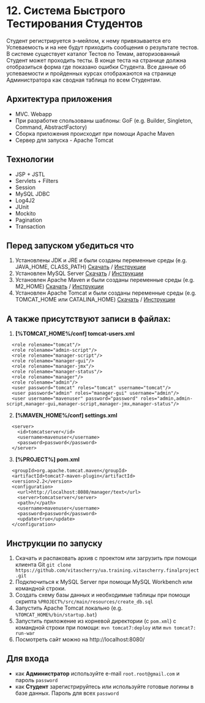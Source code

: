 # 12. Система Быстрого Тестирования Студентов
Студент регистрируется э-мейлом, к нему привязывается его Успеваемость
и на нее будут приходить сообщения о результате тестов.
В системе существует каталог Тестов по Темам,
авторизованный Студент может проходить тесты.
В конце теста на странице должна отобразиться форма где показано ошибки Студента.
Все данные об успеваемости и пройденных курсах
отображаются на странице Администратора как сводная таблица по всем Студентам.

## Архитектура приложения
- MVC. Webapp
- При разработке спользованы шаблоны: GoF (e.g. Builder, Singleton, Command, AbstractFactory)
- Сборка приложения происходит при помощи Apache Maven
- Сервер для запуска - Apache Tomcat

## Технологии
- JSP + JSTL
- Servlets + Filters
- Session
- MySQL JDBC
- Log4J2
- JUnit
- Mockito
- Pagination
- Transaction

## Перед запуском убедиться что
1. Установлены JDK и JRE и были созданы переменные среды (e.g. JAVA_HOME, CLASS_PATH) [Скачать](http://www.oracle.com/technetwork/java/javase/downloads/jdk8-downloads-2133151.html) / [Инструкции](https://docs.oracle.com/javase/8/docs/technotes/guides/install/install_overview.html)
2. Установлен MySQL Server [Скачать](https://dev.mysql.com/downloads/installer/) / [Инструкции](https://dev.mysql.com/doc/refman/5.7/en/installing.html)
3. Установлен Apache Maven и были созданы переменные среды (e.g. M2_HOME) [Скачать](https://maven.apache.org/download.cgi) / [Инструкции](https://maven.apache.org/install.html)
4. Установлен Apache Tomcat и были созданы переменные среды (e.g. TOMCAT_HOME или CATALINA_HOME) [Скачать](https://tomcat.apache.org/download-80.cgi) / [Инструкции](https://www.ntu.edu.sg/home/ehchua/programming/howto/Tomcat_HowTo.html)

## А также присутствуют записи в файлах:
1. **[%TOMCAT_HOME%/conf] tomcat-users.xml**
```
  <role rolename="tomcat"/>
  <role rolename="admin-script"/>
  <role rolename="manager-script"/>
  <role rolename="manager-gui"/>
  <role rolename="manager-jmx"/>
  <role rolename="manager-status"/>
  <role rolename="manager"/>
  <role rolename="admin"/>
  <user password="tomcat" roles="tomcat" username="tomcat"/>
  <user password="admin" roles="manager-gui" username="admin"/>
  <user username="mavenuser" password="password" roles="admin,admin-script,manager-gui,manager-script,manager-jmx,manager-status"/>
```
  
2. **[%MAVEN_HOME%/conf] settings.xml**
```
  <server>
	<id>tomcatserver</id>
	<username>mavenuser</username>
	<password>password</password>
  </server>
```

3. **[%PROJECT%] pom.xml**
```
  <groupId>org.apache.tomcat.maven</groupId>
  <artifactId>tomcat7-maven-plugin</artifactId>
  <version>2.2</version>
  <configuration>
	<url>http://localhost:8080/manager/text</url>
	<server>tomcatserver</server>
	<path>/</path>
	<username>mavenuser</username>
	<password>password</password>
	<update>true</update>
  </configuration>
```

## Инструкции по запуску
1. Скачать и распаковать архив с проектом или загрузить при помощи клиента Git `git clone https://github.com/vitascherry/ua.training.vitascherry.finalproject.git`
2. Подключиться к MySQL Server при помощи MySQL Workbench или командной строки.
3. Создать схему базы данных и необходимые таблицы при помощи скрипта `%PROJECT%/src/main/resources/create_db.sql`
4. Запустить Apache Tomcat локально (e.g. `%TOMCAT_HOME%/bin/startup.bat`)
5. Запустить приложение из корневой директории (с `pom.xml`) с командной строки при помощи: `mvn tomcat7:deploy` или `mvn tomcat7: run-war`
6. Посмотреть сайт можно на http://localhost:8080/

## Для входа
- как **Администратор** используйте e-mail `root.root@gmail.com` и пароль `password`
- как **Студент** зарегистрируйтесь или используйте готовые логины в базе данных. Пароль для всех `password`